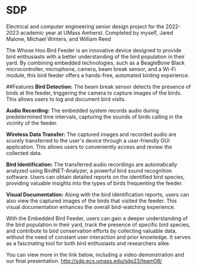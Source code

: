 # SDP
Electrical and computer engineering senior design project for the 2022-2023 academic year at UMass Amherst. 
Completed by myself, Jared Malone, Michael Winters, and William Reed

The Whose Hoo Bird Feeder is an innovative device designed to provide bird enthusiasts with a better understanding of the bird population in their yard. By combining embedded technologies, such as a BeagleBone Black microcontroller, microphone, camera, beam break sensor, and a Wi-Fi module, this bird feeder offers a hands-free, automated birding experience.

##Features
**Bird Detection:** The beam break sensor detects the presence of birds at the feeder, triggering the camera to capture images of the birds. This allows users to log and document bird visits.

**Audio Recording:** The embedded system records audio during predetermined time intervals, capturing the sounds of birds calling in the vicinity of the feeder.

**Wireless Data Transfer:** The captured images and recorded audio are scurely transferred to the user's device through a user-friendly GUI application. This allows users to conveniently access and review the collected data.

**Bird Identification:** The transferred audio recordings are automatically analyzed using BirdNET-Analyzer, a powerful bird sound recognition software. Users can obtain detailed reports on the identified bird species, providing valuable insights into the types of birds frequenting the feeder.

**Visual Documentation:** Along with the bird identification reports, users can also view the captured images of the birds that visited the feeder. This visual documentation enhances the overall bird-watching experience.

With the Embedded Bird Feeder, users can gain a deeper understanding of the bird population in their yard, track the presence of specific bird species, and contribute to bird conservation efforts by collecting valuable data, without the need of constant user interaction and prior knowledge. It serves as a fascinating tool for both bird enthusiasts and researchers alike.

You can view more in the link below, including a video demonstration and our final presentation.
http://sdp.ecs.umass.edu/sdp23/team08/
